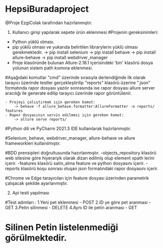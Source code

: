 # HepsiBuradaproject

@Proje EzgiColak tarafından hazırlanmıştır.

1) Kullanıcı girişi yapılarak sepete ürün eklenmesi
#Projenin gereksinimleri:
 - Python yüklü olması.
 - pip yüklü olması ve yukarıda belirtilen librarylerin yüklü olması gerekmektedir.
    -> pip install selenium
    -> pip install behave
    -> pip install allure-behave
    -> pip install webdriver_manager
 - Proje klasöründe bulunan Allure-2.18.1 içerisindeki 'bin' klasörü dosya yolunun sistem path kısmına eklenmesi.

#Aşağıdaki komutlar "cmd" üzerinde sırasıyla derlendiğinde ilk olarak tarayıcı üzerinde testler gerçekleştirilip
"reports" klasörü üzerine ".json" formatında rapor dosyası yazılır sonrasında ise rapor dosyası allure server
aracılığı ile generate edilip tarayıcı üzerinde rapor görüntülenir.

    - Projeyi çalıştırmak için gereken komut:
        -> behave -f allure_behave.formatter:AllureFormatter -o reports/ features
    - Rapor dosyasının servis edilmesi için gereken komut:
        -> allure serve reports/

#Python dili ve PyCharm 2021.3 IDE kullanılarak hazırlanmıştır.

#Selenium, behave, webdriver_manager, allure-behave ve allure frameworkleri kullanılmıştır.

#BDD prensipleri doğrultusunda hazırlanmıştır.
    -objects_repository klasörü web sitesine göre hiyerarşik olarak dizan edilmiş olup element xpath lerini içerir.
    -features klasörü satin_alma feature ve python dosyasını içerir.
    -reports klasörü koşu sonrası oluşan json formatındaki rapor dosyasını içerir.

#Chrome ve Edge tarayıcıları için feature dosyası üzerinden parametrik çalışacak şekilde ayarlanmıştır.

2) Api testi yapılması

#Test adımları :
1.Yeni pet eklenmesi - POST
2.ID ye göre pet aranması - GET
3.Petin silinmesi - DELETE
4.Aynı ID ile petin aranması - GET

# Silinen Petin listelenmediği görülmektedir.






